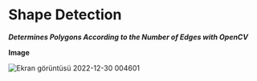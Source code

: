 # Shape Detection
***Determines Polygons According to the Number of Edges with OpenCV***

**Image**

![Ekran görüntüsü 2022-12-30 004601](https://user-images.githubusercontent.com/54312783/210014034-8c33ce2c-e999-4d6f-b8a8-5850f89c84fb.png)
